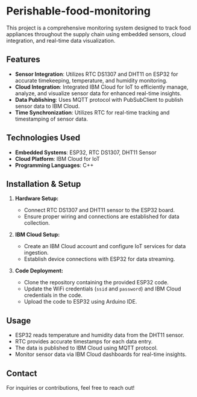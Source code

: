 # Perishable-food-monitoring

This project is a comprehensive monitoring system designed to track food appliances throughout the supply chain using embedded sensors, cloud integration, and real-time data visualization.

## Features
- **Sensor Integration**: Utilizes RTC DS1307 and DHT11 on ESP32 for accurate timekeeping, temperature, and humidity monitoring.
- **Cloud Integration**: Integrated IBM Cloud for IoT to efficiently manage, analyze, and visualize sensor data for enhanced real-time insights.
- **Data Publishing**: Uses MQTT protocol with PubSubClient to publish sensor data to IBM Cloud.
- **Time Synchronization**: Utilizes RTC for real-time tracking and timestamping of sensor data.

## Technologies Used
- **Embedded Systems**: ESP32, RTC DS1307, DHT11 Sensor
- **Cloud Platform**: IBM Cloud for IoT
- **Programming Languages**: C++

## Installation & Setup
1. **Hardware Setup:**
   - Connect RTC DS1307 and DHT11 sensor to the ESP32 board.
   - Ensure proper wiring and connections are established for data collection.

2. **IBM Cloud Setup:**
   - Create an IBM Cloud account and configure IoT services for data ingestion.
   - Establish device connections with ESP32 for data streaming.

3. **Code Deployment:**
   - Clone the repository containing the provided ESP32 code.
   - Update the WiFi credentials (`ssid` and `password`) and IBM Cloud credentials in the code.
   - Upload the code to ESP32 using Arduino IDE.

## Usage
- ESP32 reads temperature and humidity data from the DHT11 sensor.
- RTC provides accurate timestamps for each data entry.
- The data is published to IBM Cloud using MQTT protocol.
- Monitor sensor data via IBM Cloud dashboards for real-time insights.

## Contact
For inquiries or contributions, feel free to reach out!